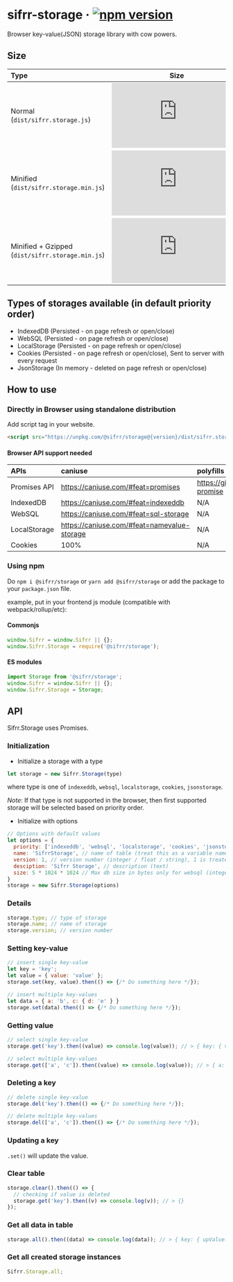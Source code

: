 # sifrr-storage · [![npm version](https://img.shields.io/npm/v/@sifrr/storage.svg)](https://www.npmjs.com/package/@sifrr/storage)

Browser key-value(JSON) storage library with cow powers.

## Size

| Type                                             |                                                                                                                              Size                                                                                                                              |
| :----------------------------------------------- | :------------------------------------------------------------------------------------------------------------------------------------------------------------------------------------------------------------------------------------------------------------: |
| Normal (`dist/sifrr.storage.js`)                 |                    [![Normal](https://img.badgesize.io/sifrr/sifrr/master/packages/browser/sifrr-storage/dist/sifrr.storage.js?maxAge=600)](https://github.com/sifrr/sifrr/blob/master/packages/browser/sifrr-storage/dist/sifrr.storage.js)                   |
| Minified (`dist/sifrr.storage.min.js`)           |               [![Minified](https://img.badgesize.io/sifrr/sifrr/master/packages/browser/sifrr-storage/dist/sifrr.storage.min.js?maxAge=600)](https://github.com/sifrr/sifrr/blob/master/packages/browser/sifrr-storage/dist/sifrr.storage.min.js)              |
| Minified + Gzipped (`dist/sifrr.storage.min.js`) | [![Minified + Gzipped](https://img.badgesize.io/sifrr/sifrr/master/packages/browser/sifrr-storage/dist/sifrr.storage.min.js?compression=gzip&maxAge=600)](https://github.com/sifrr/sifrr/blob/master/packages/browser/sifrr-storage/dist/sifrr.storage.min.js) |

## Types of storages available (in default priority order)

-   IndexedDB (Persisted - on page refresh or open/close)
-   WebSQL (Persisted - on page refresh or open/close)
-   LocalStorage (Persisted - on page refresh or open/close)
-   Cookies (Persisted - on page refresh or open/close), Sent to server with every request
-   JsonStorage (In memory - deleted on page refresh or open/close)

## How to use

### Directly in Browser using standalone distribution

Add script tag in your website.

```html
<script src="https://unpkg.com/@sifrr/storage@{version}/dist/sifrr.storage.min.js"></script>
```

#### Browser API support needed

| APIs         | caniuse                                       | polyfills                                     |
| :----------- | :-------------------------------------------- | :-------------------------------------------- |
| Promises API | <https://caniuse.com/#feat=promises>          | <https://github.com/stefanpenner/es6-promise> |
| IndexedDB    | <https://caniuse.com/#feat=indexeddb>         | N/A                                           |
| WebSQL       | <https://caniuse.com/#feat=sql-storage>       | N/A                                           |
| LocalStorage | <https://caniuse.com/#feat=namevalue-storage> | N/A                                           |
| Cookies      | 100%                                          | N/A                                           |

### Using npm

Do `npm i @sifrr/storage` or `yarn add @sifrr/storage` or add the package to your `package.json` file.

example, put in your frontend js module (compatible with webpack/rollup/etc):

#### Commonjs

```js
window.Sifrr = window.Sifrr || {};
window.Sifrr.Storage = require('@sifrr/storage');
```

#### ES modules

```js
import Storage from '@sifrr/storage';
window.Sifrr = window.Sifrr || {};
window.Sifrr.Storage = Storage;
```

## API

Sifrr.Storage uses Promises.

### Initialization

-   Initialize a storage with a type

```js
let storage = new Sifrr.Storage(type)
```

where type is one of `indexeddb`, `websql`, `localstorage`, `cookies`, `jsonstorage`.

_Note_: If that type is not supported in the browser, then first supported storage will be selected based on priority order.

-   Initialize with options

```js
// Options with default values
let options = {
  priority: ['indexeddb', 'websql', 'localstorage', 'cookies', 'jsonstorage'], // Priority Array of type of storages to use
  name: 'SifrrStorage', // name of table (treat this as a variable name, i.e. no Spaces or special characters allowed)
  version: 1, // version number (integer / float / string), 1 is treated same as '1'
  desciption: 'Sifrr Storage', // description (text)
  size: 5 * 1024 * 1024 // Max db size in bytes only for websql (integer)
}
storage = new Sifrr.Storage(options)
```

### Details

```js
storage.type; // type of storage
storage.name; // name of storage
storage.version; // version number
```

### Setting key-value

```js
// insert single key-value
let key = 'key';
let value = { value: 'value' };
storage.set(key, value).then(() => {/* Do something here */});

// insert multiple key-values
let data = { a: 'b', c: { d: 'e' } }
storage.set(data).then(() => {/* Do something here */});
```

### Getting value

```js
// select single key-value
storage.get('key').then((value) => console.log(value)); // > { key: { value: 'value' } }

// select multiple key-values
storage.get(['a', 'c']).then((value) => console.log(value)); // > { a: 'b', c: { d: 'e' } }
```

### Deleting a key

```js
// delete single key-value
storage.del('key').then(() => {/* Do something here */});

// delete multiple key-values
storage.del(['a', 'c']).then(() => {/* Do something here */});
```

### Updating a key

`.set()` will update the value.

### Clear table

```js
storage.clear().then(() => {
  // checking if value is deleted
  storage.get('key').then((v) => console.log(v)); // > {}
});
```

### Get all data in table

```js
storage.all().then((data) => console.log(data)); // > { key: { upValue: 'up' }, a: 'bup', c: { dup: 'eup' } }
```

### Get all created storage instances

```js
Sifrr.Storage.all;
```
